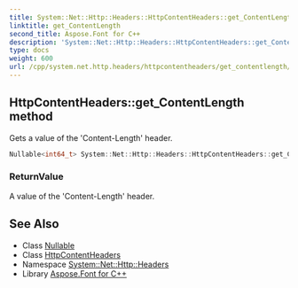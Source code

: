 ```yaml
---
title: System::Net::Http::Headers::HttpContentHeaders::get_ContentLength method
linktitle: get_ContentLength
second_title: Aspose.Font for C++
description: 'System::Net::Http::Headers::HttpContentHeaders::get_ContentLength method. Gets a value of the ''Content-Length'' header in C++.'
type: docs
weight: 600
url: /cpp/system.net.http.headers/httpcontentheaders/get_contentlength/
---
```

## HttpContentHeaders::get_ContentLength method


Gets a value of the 'Content-Length' header.

```cpp
Nullable<int64_t> System::Net::Http::Headers::HttpContentHeaders::get_ContentLength()
```


### ReturnValue

A value of the 'Content-Length' header.

## See Also

* Class [Nullable](../../../system/nullable/)
* Class [HttpContentHeaders](../)
* Namespace [System::Net::Http::Headers](../../)
* Library [Aspose.Font for C++](../../../)
